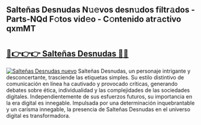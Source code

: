 ## Salteñas Desnudas N𝚞𝚎vos desn𝚞dos filtr𝚊dos - Parts-NQd F𝚘tos vid𝚎o - C𝚘ntenido atr𝚊ctivo qxmMT

# <h2><a href="http://mb30r8.tromn.icu/?c=Salte%c3%b1as+Desnudas">🔗👉👉👉 Salteñas Desnudas 🔗🔗</a></h2>

[![Salteñas Desnudas nuevo](https://i.imgur.com/pEAQMta.gif)](http://mb30r8.tromn.icu/?c=Salte%c3%b1as+Desnudas)
Salteñas Desnudas, un personaje intrigante y desconcertante, trasciende las etiquetas simples. Su estilo distintivo de comunicación en línea ha cautivado y provocado críticas, generando debates sobre ética, individualidad y las complejidades de las sociedades digitales. Independientemente de sus esfuerzos futuros, su importancia en la era digital es innegable. Impulsada por una determinación inquebrantable y un carisma innegable, la presencia de Salteñas Desnudas en el universo digital es transformadora.
